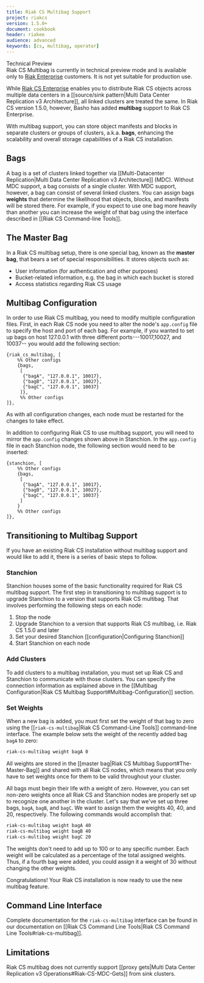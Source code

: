 ```yaml
---
title: Riak CS Multibag Support
project: riakcs
version: 1.5.0+
document: cookbook
header: riakee
audience: advanced
keywords: [cs, multibag, operator]
---
```


<div class="note">
<div class="title">Technical Preview</div>
Riak CS Multibag is currently in technical preview mode and is
available only to <a href="http://basho.com/riak-enterprise/">Riak
Enterprise</a> customers. It is not yet suitable for production use.
</div>

While [Riak CS Enterprise](http://basho.com/riak-enterprise) enables
you to distribute Riak CS objects across multiple data centers in a
[[source/sink pattern|Multi Data Center Replication v3 Architecture]],
all linked clusters are treated the same. In Riak CS version 1.5.0,
however, Basho has added **multibag** support to Riak CS Enterprise.

With multibag support, you can store object manifests and blocks in
separate clusters or groups of clusters, a.k.a. **bags**, enhancing the
scalability and overall storage capabilities of a Riak CS installation.

## Bags

A bag is a set of clusters linked together via [[Multi-Datacenter
Replication|Multi Data Center Replication v3 Architecture]] \(MDC).
Without MDC support, a bag consists of a single cluster. With MDC
support, however, a bag can consist of several linked clusters. You can
assign bags **weights** that determine the likelihood that objects,
blocks, and manifests will be stored there. For example, if you expect
to use one bag more heavily than another you can increase the weight of
that bag using the interface described in [[Riak CS Command-line
Tools]].

## The Master Bag

In a Riak CS multibag setup, there is one special bag, known as the
**master bag**, that bears a set of special responsibilities. It stores
objects such as:

* User information (for authentication and other purposes)
* Bucket-related information, e.g. the bag in which each bucket is
  stored
* Access statistics regarding Riak CS usage

## Multibag Configuration

In order to use Riak CS multibag, you need to modify multiple
configuration files. First, in each Riak CS node you need to alter the
node's `app.config` file to specify the host and port of each bag. For
example, if you wanted to set up bags on host 127.0.0.1 with three
different ports---10017,10027, and 10037-- you would add the following
section:

```appconfig
{riak_cs_multibag, [
	%% Other configs
    {bags,
     [
      {"bagA", "127.0.0.1", 10017},
      {"bagB", "127.0.0.1", 10027},
      {"bagC", "127.0.0.1", 10037}
     ]},
     %% Other configs
]},
```

As with all configuration changes, each node must be restarted for the
changes to take effect.

In addition to configuring Riak CS to use multibag support, you will
need to mirror the `app.config` changes shown above in Stanchion. In the
`app.config` file in each Stanchion node, the following section would
need to be inserted:

```appconfig
{stanchion, [
	%% Other configs
	{bags,
	 [
	  {"bagA", "127.0.0.1", 10017},
	  {"bagB", "127.0.0.1", 10027},
	  {"bagC", "127.0.0.1", 10037}
	 ]
	}
	%% Other configs
]},
```

## Transitioning to Multibag Support

If you have an existing Riak CS installation without multibag support
and would like to add it, there is a series of basic steps to follow.

### Stanchion

Stanchion houses some of the basic functionality required for Riak CS
multibag support. The first step in transitioning to multibag support
is to upgrade Stanchion to a version that supports Riak CS multibag.
That involves performing the following steps on each node:

1. Stop the node
2. Upgrade Stanchion to a version that supports Riak CS multibag, i.e.
   Riak CS 1.5.0 and later
3. Set your desired Stanchion [[configuration|Configuring Stanchion]]
4. Start Stanchion on each node

### Add Clusters

To add clusters to a multibag installation, you must set up Riak CS and
Stanchion to communicate with those clusters. You can specify the
connection information as explained above in the [[Multibag
Configuration|Riak CS Multibag Support#Multibag-Configuration]] section.

### Set Weights

When a new bag is added, you must first set the weight of that bag to
zero using the [[`riak-cs-multibag`|Riak CS Command-Line Tools]]
command-line interface. The example below sets the weight of the
recently added bag `bagA` to zero:

```bash
riak-cs-multibag weight bagA 0
```

All weights are stored in the [[master bag|Riak CS Multibag
Support#The-Master-Bag]] and shared with all Riak CS nodes, which means
that you only have to set weights once for them to be valid throughout
your cluster.

All bags must begin their life with a weight of zero. However, you can
set non-zero weights once all Riak CS and Stanchion nodes are properly
set up to recognize one another in the cluster. Let's say that we've set
up three bags, `bagA`, `bagB`, and `bagC`. We want to assign them the
weights 40, 40, and 20, respectively. The following commands would
accomplish that:

```bash
riak-cs-multibag weight bagA 40
riak-cs-multibag weight bagB 40
riak-cs-multibag weight bagC 20
```

The weights don't need to add up to 100 or to any specific number. Each
weight will be calculated as a percentage of the total assigned weights.
Thus, if a fourth bag were added, you could assign it a weight of 30
without changing the other weights.

Congratulations! Your Riak CS installation is now ready to use the new
multibag feature.

## Command Line Interface

Complete documentation for the `riak-cs-multibag` interface can be found
in our documentation on [[Riak CS Command Line Tools|Riak CS Command
Line Tools#riak-cs-multibag]].

## Limitations

Riak CS multibag does not currently support [[proxy
gets|Multi Data Center Replication v3 Operations#Riak-CS-MDC-Gets]] from
sink clusters.
